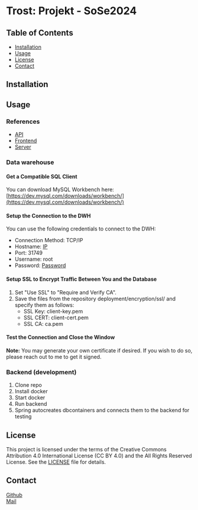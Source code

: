 # Trost: Projekt - SoSe2024

## Table of Contents

- [Installation](#installation)
- [Usage](#usage)
- [License](#license)
- [Contact](#contact)

## Installation

## Usage

### References

- [API]([REDACTED])
- [Frontend]([https://university-projekt.vercel.app/](https://knaeckebrothero.github.io/University-Projekt-SoSe24/))
- [Server]([REDACTED])

### Data warehouse

#### Get a Compatible SQL Client
You can download MySQL Workbench here:<br>
[https://dev.mysql.com/downloads/workbench/](https://dev.mysql.com/downloads/workbench/)

#### Setup the Connection to the DWH
You can use the following credentials to connect to the DWH:
- Connection Method: TCP/IP
- Hostname: [IP]([REDACTED])
- Port: 31749
- Username: root
- Password: [Password]([REDACTED])

#### Setup SSL to Encrypt Traffic Between You and the Database
1. Set "Use SSL" to "Require and Verify CA".
2. Save the files from the repository deployment/encryption/ssl/ and specify them as follows:
    - SSL Key: client-key.pem
    - SSL CERT: client-cert.pem
    - SSL CA: ca.pem

#### Test the Connection and Close the Window
**Note:** You may generate your own certificate if desired. If you wish to do so, please reach out to me to get it signed.

### Backend (development)
1. Clone repo
2. Install docker
3. Start docker
4. Run backend
5. Spring autocreates dbcontainers and connects them to the backend for testing

## License

This project is licensed under the terms of the Creative Commons Attribution 4.0 International License (CC BY 4.0) and the All Rights Reserved License. See the [LICENSE](LICENSE.txt) file for details.

## Contact
[Github](https://github.com/Knaeckebrothero) <br>
[Mail](mailto:OverlyGenericAddress@pm.me) <br>
